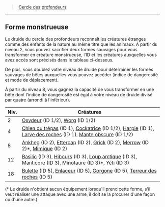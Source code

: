 ﻿---
!GenericItem
Name: Forme monstrueuse
Id: druid_depths_hd.md#forme-monstrueuse
ParentLink: druid_depths_hd.md#cercle-des-profondeurs
ParentName: Cercle des profondeurs
NameLevel: 2
Attributes:
  Name: Forme monstrueuse
  Markdown: >+
    ## <!--Name-->Forme monstrueuse<!--/Name-->


    Le druide du cercle des profondeurs reconnaît les créatures étranges comme des enfants de la nature au même titre que les animaux. À partir du niveau 2, vous pouvez sacrifier deux formes sauvages pour vous transformer en créature monstrueuse, l'ID et les créatures auxquelles vous avez accès sont précisés dans le tableau ci-dessous.


    De plus, vous doublez votre niveau de druide pour déterminer les formes sauvages de bêtes auxquelles vous pouvez accéder (indice de dangerosité et mode de déplacement).


    À partir du niveau 8, vous gagnez la capacité de vous transformer en une bête dont l'indice de dangerosité est égal à votre niveau de druide divisé par quatre (arrondi à l'inférieur).


    |Niv.|Créatures|

    |---|---|

    |2|[Oxydeur](hd_monsters_oxydeur.md) (ID 1/2), [Worg](hd_monsters_worg.md) (ID 1/2)|

    |4|[Chien du trépas](hd_monsters_chien_du_trepas.md) (ID 1), [Cockatrice](hd_monsters_cockatrice.md) (ID 1/2), [Harpie](hd_monsters_harpie.md) (ID 1), [Larve des roches](hd_monsters_larve_des_roches.md) (ID 1), [Mante obscure](hd_monsters_mante_obscure.md) (ID 1/2)|

    |8|[Ankheg](hd_monsters_ankheg.md) (ID 2), [Ettercap](hd_monsters_ettercap.md) (ID 2), [Grick](hd_monsters_grick.md) (ID 2), [Merrow](hd_monsters_merrow.md) (ID 2)*, [Mimique](hd_monsters_mimique.md) (ID 2)|

    |12|[Basilic](hd_monsters_basilic.md) (ID 3), [Hibours](hd_monsters_hibours.md) (ID 3), [Loup arctique](hd_monsters_loup_arctique.md) (ID 3), [Manticore](hd_monsters_manticore.md) (ID 3), [Minotaure](hd_monsters_minotaure.md) (ID 3)*, [Yéti](monsters_hd.md#yéti) (ID 3)|

    |18|[Bulette](hd_monsters_bulette.md) (ID 5), [Enlaceur](hd_monsters_enlaceur.md) (ID 5), [Gorgone](hd_monsters_gorgone.md) (ID 5), [Terreur des roches](hd_monsters_terreur_des_roches.md) (ID 5)|


    (* Le druide n'obtient aucun équipement lorsqu'il prend cette forme, s'il veut réaliser une attaque avec une arme, il doit se la procurer d'une façon ou d'une autre.)

AttributesDictionary: >+
  Name: Forme monstrueuse

  Markdown: >+

    ## <!--Name-->Forme monstrueuse<!--/Name-->





    Le druide du cercle des profondeurs reconnaît les créatures étranges comme des enfants de la nature au même titre que les animaux. À partir du niveau 2, vous pouvez sacrifier deux formes sauvages pour vous transformer en créature monstrueuse, l'ID et les créatures auxquelles vous avez accès sont précisés dans le tableau ci-dessous.





    De plus, vous doublez votre niveau de druide pour déterminer les formes sauvages de bêtes auxquelles vous pouvez accéder (indice de dangerosité et mode de déplacement).





    À partir du niveau 8, vous gagnez la capacité de vous transformer en une bête dont l'indice de dangerosité est égal à votre niveau de druide divisé par quatre (arrondi à l'inférieur).





    |Niv.|Créatures|



    |---|---|



    |2|[Oxydeur](hd_monsters_oxydeur.md) (ID 1/2), [Worg](hd_monsters_worg.md) (ID 1/2)|



    |4|[Chien du trépas](hd_monsters_chien_du_trepas.md) (ID 1), [Cockatrice](hd_monsters_cockatrice.md) (ID 1/2), [Harpie](hd_monsters_harpie.md) (ID 1), [Larve des roches](hd_monsters_larve_des_roches.md) (ID 1), [Mante obscure](hd_monsters_mante_obscure.md) (ID 1/2)|



    |8|[Ankheg](hd_monsters_ankheg.md) (ID 2), [Ettercap](hd_monsters_ettercap.md) (ID 2), [Grick](hd_monsters_grick.md) (ID 2), [Merrow](hd_monsters_merrow.md) (ID 2)*, [Mimique](hd_monsters_mimique.md) (ID 2)|



    |12|[Basilic](hd_monsters_basilic.md) (ID 3), [Hibours](hd_monsters_hibours.md) (ID 3), [Loup arctique](hd_monsters_loup_arctique.md) (ID 3), [Manticore](hd_monsters_manticore.md) (ID 3), [Minotaure](hd_monsters_minotaure.md) (ID 3)*, [Yéti](monsters_hd.md#yéti) (ID 3)|



    |18|[Bulette](hd_monsters_bulette.md) (ID 5), [Enlaceur](hd_monsters_enlaceur.md) (ID 5), [Gorgone](hd_monsters_gorgone.md) (ID 5), [Terreur des roches](hd_monsters_terreur_des_roches.md) (ID 5)|





    (* Le druide n'obtient aucun équipement lorsqu'il prend cette forme, s'il veut réaliser une attaque avec une arme, il doit se la procurer d'une façon ou d'une autre.)



---
> [Cercle des profondeurs](hd_druid_depths.md)

---

## Forme monstrueuse

Le druide du cercle des profondeurs reconnaît les créatures étranges comme des enfants de la nature au même titre que les animaux. À partir du niveau 2, vous pouvez sacrifier deux formes sauvages pour vous transformer en créature monstrueuse, l'ID et les créatures auxquelles vous avez accès sont précisés dans le tableau ci-dessous.

De plus, vous doublez votre niveau de druide pour déterminer les formes sauvages de bêtes auxquelles vous pouvez accéder (indice de dangerosité et mode de déplacement).

À partir du niveau 8, vous gagnez la capacité de vous transformer en une bête dont l'indice de dangerosité est égal à votre niveau de druide divisé par quatre (arrondi à l'inférieur).

|Niv.|Créatures|
|---|---|
|2|[Oxydeur](hd_monsters_oxydeur.md) (ID 1/2), [Worg](hd_monsters_worg.md) (ID 1/2)|
|4|[Chien du trépas](hd_monsters_chien_du_trepas.md) (ID 1), [Cockatrice](hd_monsters_cockatrice.md) (ID 1/2), [Harpie](hd_monsters_harpie.md) (ID 1), [Larve des roches](hd_monsters_larve_des_roches.md) (ID 1), [Mante obscure](hd_monsters_mante_obscure.md) (ID 1/2)|
|8|[Ankheg](hd_monsters_ankheg.md) (ID 2), [Ettercap](hd_monsters_ettercap.md) (ID 2), [Grick](hd_monsters_grick.md) (ID 2), [Merrow](hd_monsters_merrow.md) (ID 2)*, [Mimique](hd_monsters_mimique.md) (ID 2)|
|12|[Basilic](hd_monsters_basilic.md) (ID 3), [Hibours](hd_monsters_hibours.md) (ID 3), [Loup arctique](hd_monsters_loup_arctique.md) (ID 3), [Manticore](hd_monsters_manticore.md) (ID 3), [Minotaure](hd_monsters_minotaure.md) (ID 3)*, [Yéti](monsters_hd.md#yéti) (ID 3)|
|18|[Bulette](hd_monsters_bulette.md) (ID 5), [Enlaceur](hd_monsters_enlaceur.md) (ID 5), [Gorgone](hd_monsters_gorgone.md) (ID 5), [Terreur des roches](hd_monsters_terreur_des_roches.md) (ID 5)|

(* Le druide n'obtient aucun équipement lorsqu'il prend cette forme, s'il veut réaliser une attaque avec une arme, il doit se la procurer d'une façon ou d'une autre.)

